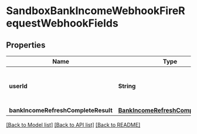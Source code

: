 # SandboxBankIncomeWebhookFireRequestWebhookFields

## Properties
Name | Type | Description | Notes
------------ | ------------- | ------------- | -------------
**userId** | **String** | The user id to be returned in INCOME webhooks | 
**bankIncomeRefreshCompleteResult** | [**BankIncomeRefreshCompleteResult**](BankIncomeRefreshCompleteResult.md) |  | [optional] 

[[Back to Model list]](../README.md#documentation-for-models) [[Back to API list]](../README.md#documentation-for-api-endpoints) [[Back to README]](../README.md)


